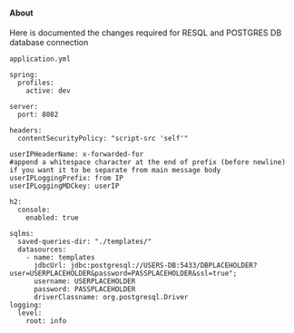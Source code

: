 #### About
Here is documented the changes required for RESQL and POSTGRES DB database connection


`application.yml`  
```
spring:
  profiles:
    active: dev

server:
  port: 8082

headers:
  contentSecurityPolicy: "script-src 'self'"

userIPHeaderName: x-forwarded-for
#append a whitespace character at the end of prefix (before newline) if you want it to be separate from main message body
userIPLoggingPrefix: from IP
userIPLoggingMDCkey: userIP

h2:
  console:
    enabled: true

sqlms:
  saved-queries-dir: "./templates/"
  datasources:
    - name: templates
      jdbcUrl: jdbc:postgresql://USERS-DB:5433/DBPLACEHOLDER?user=USERPLACEHOLDER&password=PASSPLACEHOLDER&ssl=true";
      username: USERPLACEHOLDER
      password: PASSPLACEHOLDER
      driverClassname: org.postgresql.Driver
logging:
  level:
    root: info
```
